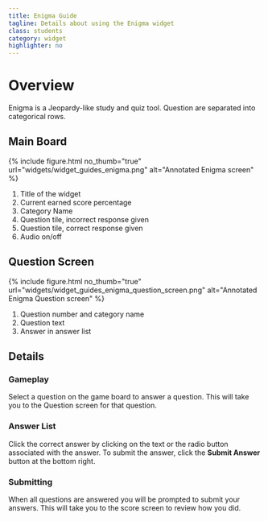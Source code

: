 ```yaml
---
title: Enigma Guide
tagline: Details about using the Enigma widget
class: students
category: widget
highlighter: no
---
```

# Overview

Enigma is a Jeopardy-like study and quiz tool. Question are separated into categorical rows.

## Main Board

{% include figure.html
	no_thumb="true"
	url="widgets/widget_guides_enigma.png"
	alt="Annotated Enigma screen"
%}

1. Title of the widget
2. Current earned score percentage
3. Category Name
4. Question tile, incorrect response given
5. Question tile, correct response given
6. Audio on/off

## Question Screen

{% include figure.html
	no_thumb="true"
	url="widgets/widget_guides_enigma_question_screen.png"
	alt="Annotated Enigma Question screen"
%}

1. Question number and category name
2. Question text
3. Answer in answer list

## Details

### Gameplay

Select a question on the game board to answer a question. This will take you to the Question screen for that question.

### Answer List

Click the correct answer by clicking on the text or the radio button associated with the answer. To submit the answer, click the **Submit Answer** button at the bottom right.

### Submitting

When all questions are answered you will be prompted to submit your answers. This will take you to the score screen to review how you did.
